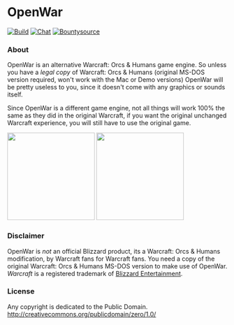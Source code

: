 # OpenWar

[![Build](https://travis-ci.org/openwar-hq/openwar.svg?branch=master)](https://travis-ci.org/openwar-hq/openwar)
[![Chat](https://img.shields.io/badge/chat-GITTER-blue.svg)](https://gitter.im/openwar-hq/openwar)
[![Bountysource](https://api.bountysource.com/badge/team?team_id=144507)](https://www.bountysource.com/teams/openwar)

### About

OpenWar is an alternative Warcraft: Orcs & Humans game engine. So unless you have a *legal copy* of Warcraft: Orcs & Humans (original MS-DOS version required, won't work with the Mac or Demo versions) OpenWar will be pretty useless to you, since it doesn't come with any graphics or sounds itself.

Since OpenWar is a different game engine, not all things will work 100% the same as they did in the original Warcraft, if you want the original unchanged Warcraft experience, you will still have to use the original game.

<img src="https://raw.githubusercontent.com/openwar-hq/openwar/master/doc/screenshot1.png" width="200">
<img src="https://raw.githubusercontent.com/openwar-hq/openwar/master/doc/screenshot2.png" width="200">

### Disclaimer

OpenWar is *not* an official Blizzard product, its a Warcraft: Orcs & Humans modification, by Warcraft fans for Warcraft fans. You need a copy of the original Warcraft: Orcs & Humans MS-DOS version to make use of OpenWar. *Warcraft* is a registered trademark of [Blizzard Entertainment](https://www.blizzard.com).

### License

Any copyright is dedicated to the Public Domain.
http://creativecommons.org/publicdomain/zero/1.0/
